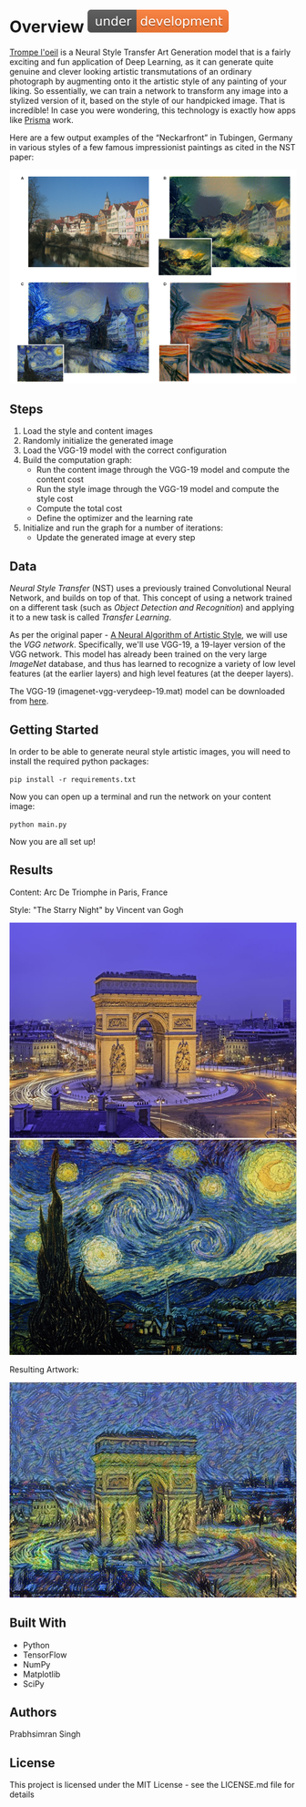 # Overview ![Under Development](./data/under-development-orange.svg)

[Trompe l'oeil](https://dictionary.cambridge.org/dictionary/english/trompe-l-oeil) is a Neural Style Transfer Art Generation model that is a fairly exciting and fun application of Deep Learning, as it can generate quite genuine and clever looking artistic transmutations of an ordinary photograph by augmenting onto it the artistic style of any painting of your liking. So essentially, we can train a network to transform any image into a stylized version of it, based on the style of our handpicked image. That is incredible! In case you were wondering, this technology is exactly how apps like [Prisma](https://prisma-ai.com/) work.

Here are a few output examples of the “Neckarfront” in Tubingen, Germany in various styles of a few famous impressionist paintings as cited in the NST paper:

![“Neckarfront”, Tubingen, Germany in various styles of different paintings](./data/ns1.png)

## Steps

1. Load the style and content images
1. Randomly initialize the generated image
1. Load the VGG-19 model with the correct configuration
1. Build the computation graph:
    * Run the content image through the VGG-19 model and compute the content cost
    * Run the style image through the VGG-19 model and compute the style cost
    * Compute the total cost
    * Define the optimizer and the learning rate
1. Initialize and run the graph for a number of iterations: 
    * Update the generated image at every step

## Data

*Neural Style Transfer* (NST) uses a previously trained Convolutional Neural Network, and builds on top of that. This concept of using a network trained on a different task (such as *Object Detection and Recognition*) and applying it to a new task is called *Transfer Learning*.

As per the original paper - [A Neural Algorithm of Artistic Style](https://arxiv.org/abs/1508.06576), we will use the *VGG network*. Specifically, we'll use VGG-19, a 19-layer version of the VGG network. This model has already been trained on the very large *ImageNet* database, and thus has learned to recognize a variety of low level features (at the earlier layers) and high level features (at the deeper layers).

The VGG-19 (imagenet-vgg-verydeep-19.mat) model can be downloaded from [here](http://www.vlfeat.org/matconvnet/pretrained/).

## Getting Started

In order to be able to generate neural style artistic images, you will need to install the required python packages:

`pip install -r requirements.txt`

Now you can open up a terminal and run the network on your content image:

`python main.py`

Now you are all set up!

## Results

Content: Arc De Triomphe in Paris, France

Style: "The Starry Night" by Vincent van Gogh

![Arc De Triomphe in Paris, France](./data/images/content/arc_de_triomphe_medium.jpg) ![The Starry Night by Vincent van Gogh](./data/images/style/starry_night_van_gogh_medium.jpg)

Resulting Artwork:

![Resulting Artwork](./data/result.jpg)

## Built With

* Python
* TensorFlow
* NumPy
* Matplotlib
* SciPy

## Authors

Prabhsimran Singh

## License

This project is licensed under the MIT License - see the LICENSE.md file for details